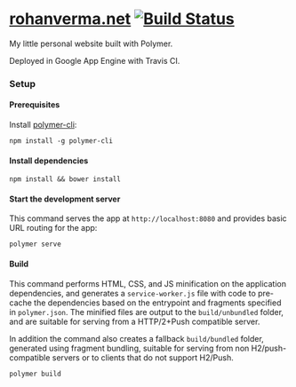 # [rohanverma.net](http://rohanverma.net) [![Build Status](https://api.travis-ci.org/rhnvrm/rohanverma.net.svg)](https://travis-ci.org/rhnvrm/rohanverma.net)

My little personal website built with Polymer.

Deployed in Google App Engine with Travis CI.

### Setup

#### Prerequisites

Install [polymer-cli](https://github.com/Polymer/polymer-cli):

```
npm install -g polymer-cli
```

#### Install dependencies

```
npm install && bower install
```

#### Start the development server

This command serves the app at `http://localhost:8080` and provides basic URL
routing for the app:

```
polymer serve
```

#### Build

This command performs HTML, CSS, and JS minification on the application
dependencies, and generates a `service-worker.js` file with code to pre-cache
the dependencies based on the entrypoint and fragments specified in
`polymer.json`. The minified files are output to the `build/unbundled` folder,
and are suitable for serving from a HTTP/2+Push compatible server.

In addition the command also creates a fallback `build/bundled` folder,
generated using fragment bundling, suitable for serving from non
H2/push-compatible servers or to clients that do not support H2/Push.

```
polymer build
```
